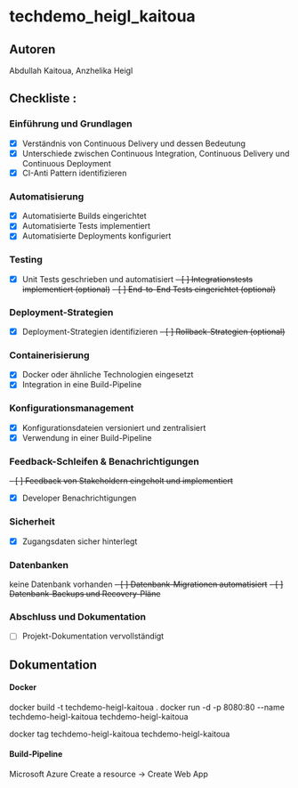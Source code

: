 # techdemo_heigl_kaitoua

## Autoren

Abdullah Kaitoua, Anzhelika Heigl

## Checkliste :

### Einführung und Grundlagen
- [x] Verständnis von Continuous Delivery und dessen Bedeutung
- [x] Unterschiede zwischen Continuous Integration, Continuous Delivery und Continuous Deployment
- [x] CI-Anti Pattern identifizieren

### Automatisierung
- [x] Automatisierte Builds eingerichtet
- [x] Automatisierte Tests implementiert
- [x] Automatisierte Deployments konfiguriert

### Testing
- [x] Unit Tests geschrieben und automatisiert
~~- [ ] Integrationstests implementiert (optional)~~
~~- [ ] End-to-End Tests eingerichtet (optional)~~

### Deployment-Strategien
- [x] Deployment-Strategien identifizieren
~~- [ ] Rollback-Strategien (optional)~~

### Containerisierung
- [x] Docker oder ähnliche Technologien eingesetzt
- [x] Integration in eine Build-Pipeline

### Konfigurationsmanagement
- [x] Konfigurationsdateien versioniert und zentralisiert
- [x] Verwendung in einer Build-Pipeline

### Feedback-Schleifen & Benachrichtigungen
~~- [ ] Feedback von Stakeholdern eingeholt und implementiert~~
- [x] Developer Benachrichtigungen

### Sicherheit
- [x] Zugangsdaten sicher hinterlegt

### Datenbanken
keine Datenbank vorhanden
~~- [ ] Datenbank-Migrationen automatisiert~~
~~- [ ] Datenbank-Backups und Recovery-Pläne~~

### Abschluss und Dokumentation
- [ ] Projekt-Dokumentation vervollständigt


## Dokumentation


#### Docker


docker build -t techdemo-heigl-kaitoua .
docker run -d -p 8080:80 --name techdemo-heigl-kaitoua techdemo-heigl-kaitoua

docker tag techdemo-heigl-kaitoua techdemo-heigl-kaitoua



#### Build-Pipeline

Microsoft Azure
Create a resource -> Create Web App



